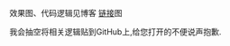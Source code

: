 效果图、代码逻辑见博客 [链接](http://blog.csdn.net/gaolh89/article/details/74080088)图

我会抽空将相关逻辑贴到GitHub上,给您打开的不便说声抱歉.
